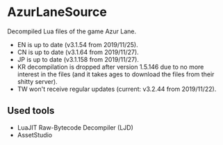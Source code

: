 # AzurLaneSource
Decompiled Lua files of the game Azur Lane.

* EN is up to date (v3.1.54 from 2019/11/25).
* CN is up to date (v3.1.64 from 2019/11/27).
* JP is up to date (v3.1.158 from 2019/11/27).
* KR decompilation is dropped after version 1.5.146 due to no more interest in the files (and it takes ages to download the files from their shitty server).
* TW won't receive regular updates (current: v3.2.44 from 2019/11/22).

## Used tools
* LuaJIT Raw-Bytecode Decompiler (LJD)
* AssetStudio

